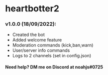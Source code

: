 # heartbotter2

### v1.0.0 (18/09/2022):
- Created the bot
- Added welcome feature
- Moderation commands (kick,ban,warn)
- User/server info commands
- Logs to 2 channels (set in config.json)


#### Need help? DM me on Discord at noahjs#0725
